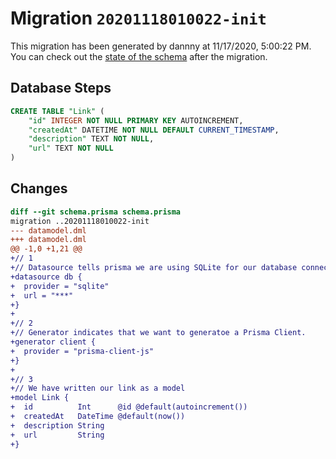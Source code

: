 # Migration `20201118010022-init`

This migration has been generated by dannny at 11/17/2020, 5:00:22 PM.
You can check out the [state of the schema](./schema.prisma) after the migration.

## Database Steps

```sql
CREATE TABLE "Link" (
    "id" INTEGER NOT NULL PRIMARY KEY AUTOINCREMENT,
    "createdAt" DATETIME NOT NULL DEFAULT CURRENT_TIMESTAMP,
    "description" TEXT NOT NULL,
    "url" TEXT NOT NULL
)
```

## Changes

```diff
diff --git schema.prisma schema.prisma
migration ..20201118010022-init
--- datamodel.dml
+++ datamodel.dml
@@ -1,0 +1,21 @@
+// 1
+// Datasource tells prisma we are using SQLite for our database connection.
+datasource db {
+  provider = "sqlite" 
+  url = "***"
+}
+
+// 2
+// Generator indicates that we want to generatoe a Prisma Client.
+generator client {
+  provider = "prisma-client-js"
+}
+
+// 3
+// We have written our link as a model
+model Link {
+  id          Int      @id @default(autoincrement())
+  createdAt   DateTime @default(now())
+  description String
+  url         String
+}
```



